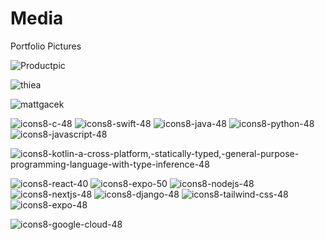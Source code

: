 # Media
Portfolio Pictures

![Productpic](https://github.com/magacek/Media/assets/70607808/a1544a4f-e764-4c4b-99dc-551a2f9e9c4f)


![thiea](https://github.com/magacek/Media/assets/70607808/de14c67e-949e-47a2-8be6-8b65187546a8)

![mattgacek](https://github.com/magacek/Media/assets/70607808/1dc76004-a24e-4d7d-975f-4e08081eb4e7)

![icons8-c-48](https://github.com/magacek/Media/assets/70607808/4010f1d6-c81e-434f-b40a-6ac426d7aaa6)
![icons8-swift-48](https://github.com/magacek/Media/assets/70607808/d3c6f64f-0d95-43fb-9a2d-a0fa56ebc521)
![icons8-java-48](https://github.com/magacek/Media/assets/70607808/59732b05-69dc-4f2a-a978-9c5950f52d8e)
![icons8-python-48](https://github.com/magacek/Media/assets/70607808/c58c208f-877d-4c1d-a2e0-d451783f4021)
![icons8-javascript-48](https://github.com/magacek/Media/assets/70607808/bb8fb12e-df11-41bf-ba68-41aa2c75e68a)

![icons8-kotlin-a-cross-platform,-statically-typed,-general-purpose-programming-language-with-type-inference-48](https://github.com/magacek/Media/assets/70607808/e9e8604b-b98d-4956-86d4-1fde77ef52fb)

![icons8-react-40](https://github.com/magacek/Media/assets/70607808/ef07bffe-bcba-4c4f-94a9-d2ae3795ff1e)
![icons8-expo-50](https://github.com/magacek/Media/assets/70607808/a1b8923e-b27b-49ac-8e5e-d035f64f1858)
![icons8-nodejs-48](https://github.com/magacek/Media/assets/70607808/227cafa2-9514-4433-9208-f44e03ffa74f)
![icons8-nextjs-48](https://github.com/magacek/Media/assets/70607808/3c4184df-b0c3-4b6d-98f8-79e7f5bd50a1)
![icons8-django-48](https://github.com/magacek/Media/assets/70607808/7d5c2dc9-20b5-480b-b4be-721eacc1b12e)
![icons8-tailwind-css-48](https://github.com/magacek/Media/assets/70607808/fd18da0c-1f55-4a91-94fb-fd315cc2d33f)![icons8-expo-48](https://github.com/magacek/Media/assets/70607808/ca9a6467-6142-40e7-813b-802cb9ee2c74)

![icons8-google-cloud-48](https://github.com/magacek/Media/assets/70607808/b881ccbb-2013-4ebe-b176-54337ed1c937)

